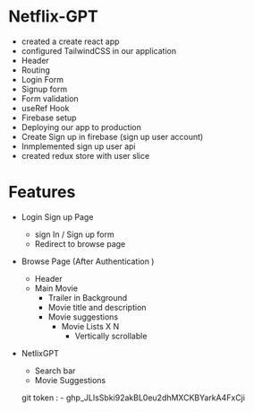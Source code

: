# Netflix-GPT 
- created a create react app
- configured TailwindCSS in our application 
- Header
- Routing 
- Login Form 
- Signup form
- Form validation 
- useRef Hook 
- Firebase setup 
- Deploying our app to production
- Create Sign up in firebase (sign up user account)
- Inmplemented sign up user api
- created redux store with user slice


# Features 
- Login Sign up Page
    - sign In / Sign up form
    - Redirect to browse page 
- Browse Page (After Authentication )
    - Header
    - Main Movie
        - Trailer in Background
        - Movie title and description 
        - Movie suggestions
            - Movie Lists X N
                - Vertically scrollable

- NetlixGPT
    - Search bar 
    - Movie Suggestions 


    git token : -   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